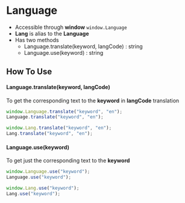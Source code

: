 # Language
- Accessible through **window** `window.Language`
- **Lang** is alias to the **Language**
- Has two methods
  - Language.translate(keyword, langCode) : string
  - Language.use(keyword) : string



## How To Use


#### Language.translate(keyword, langCode)
To get the corresponding text to the **keyword** in **langCode** translation
```JavaScript
window.Language.translate("keyword", "en");
Language.translate("keyword", "en");

window.Lang.translate("keyword", "en");
Lang.translate("keyword", "en");
```


#### Language.use(keyword)

To get just the corresponding text to the **keyword**

```JavaScript
window.Language.use("keyword");
Language.use("keyword");

window.Lang.use("keyword");
Lang.use("keyword");
```

